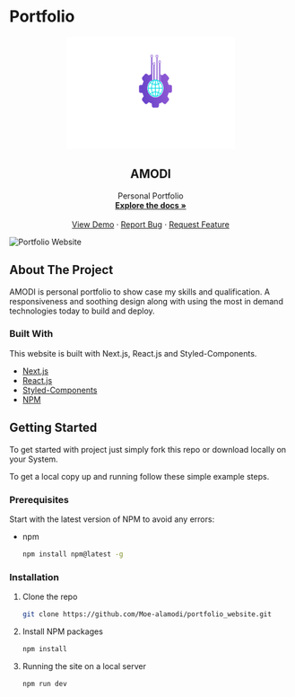 # Portfolio
<p align="center">
  <a href="">
    <img src="./public/images/logo.png" alt="Logo" width="300" height="200">
  </a>
  
  
  <h2 align="center">AMODI</h2>

  <p align="center">
    Personal Portfolio
    <br />
    <a href="#about-the-project"><strong>Explore the docs »</strong></a>
    <br />
    <br />
    <a href="https://github.com/Moe-alamodi/portfolio_website">View Demo</a>
    ·
    <a href="https://github.com/Moe-alamodi/portfolio_website/issues">Report Bug</a>
    ·
    <a href="https://github.com/Moe-alamodi/portfolio_website/issues">Request Feature</a>
  </p>
</p>

<!-- ABOUT THE PROJECT -->

![Portfolio Website](https://i.ibb.co/cXX630L/Amodi-screenshot.png)

## About The Project

<!--[![Product Name Screen Shot][product-screenshot]](https://hoobank-1.netlify.app/)-->

AMODI is personal portfolio to show case my skills and qualification. A responsiveness and soothing design along with using the most in demand technologies today to build and deploy.

### Built With

This website is built with Next.js, React.js and Styled-Components. 

- [Next.js](https://nextjs.org/docs/getting-started)
- [React.js](https://reactjs.org/)
- [Styled-Components](https://styled-components.com/)
- [NPM](https://www.npmjs.com/)


## Getting Started

To get started with project just simply fork this repo or download locally on your System.

To get a local copy up and running follow these simple example steps.

### Prerequisites

Start with the latest version of NPM to avoid any errors:

- npm
  ```sh
  npm install npm@latest -g
  ```

### Installation

1. Clone the repo
   ```sh
   git clone https://github.com/Moe-alamodi/portfolio_website.git
   ```
2. Install NPM packages
   ```sh
   npm install
   ```
3. Running the site on a local server
   ```sh
   npm run dev
   ```

